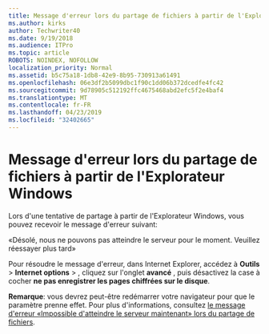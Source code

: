 ```yaml
---
title: Message d'erreur lors du partage de fichiers à partir de l'Explorateur Windows
ms.author: kirks
author: Techwriter40
ms.date: 9/19/2018
ms.audience: ITPro
ms.topic: article
ROBOTS: NOINDEX, NOFOLLOW
localization_priority: Normal
ms.assetid: b5c75a18-1db8-42e9-8b95-730913a61491
ms.openlocfilehash: 06e3df2b5099dbc1f90c1dd06b372dcedfe4fc42
ms.sourcegitcommit: 9d78905c512192ffc4675468abd2efc5f2e4baf4
ms.translationtype: MT
ms.contentlocale: fr-FR
ms.lasthandoff: 04/23/2019
ms.locfileid: "32402665"
---
```

# <a name="error-message-when-sharing-files-from-windows-explorer"></a>Message d'erreur lors du partage de fichiers à partir de l'Explorateur Windows

Lors d'une tentative de partage à partir de l'Explorateur Windows, vous pouvez recevoir le message d'erreur suivant:
  
«Désolé, nous ne pouvons pas atteindre le serveur pour le moment. Veuillez réessayer plus tard»
  
Pour résoudre le message d'erreur, dans Internet Explorer, accédez à **Outils** \> **Internet options** \> , cliquez sur l'onglet **avancé** , puis désactivez la case à cocher **ne pas enregistrer les pages chiffrées sur le disque**. 
  
 **Remarque**: vous devrez peut-être redémarrer votre navigateur pour que le paramètre prenne effet. Pour plus d'informations, consultez [le message d'erreur «Impossible d'atteindre le serveur maintenant» lors du partage de fichiers](https://go.microsoft.com/fwlink/?linkid=2022914).
  

